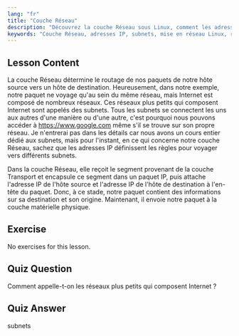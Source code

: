 ```yaml
---
lang: "fr"
title: "Couche Réseau"
description: "Découvrez la couche Réseau sous Linux, comment les adresses IP acheminent les paquets à travers les sous-réseaux, et son rôle dans la transmission de données. Commencez votre parcours de mise en réseau Linux !"
keywords: "Couche Réseau, adresses IP, subnets, mise en réseau Linux, routage de paquets, débutant, tutoriel, guide"
---
```


## Lesson Content

La couche Réseau détermine le routage de nos paquets de notre hôte source vers un hôte de destination. Heureusement, dans notre exemple, notre paquet ne voyage qu'au sein du même réseau, mais Internet est composé de nombreux réseaux. Ces réseaux plus petits qui composent Internet sont appelés des subnets. Tous les subnets se connectent les uns aux autres d'une manière ou d'une autre, c'est pourquoi nous pouvons accéder à <https://www.google.com> même s'il se trouve sur son propre réseau. Je n'entrerai pas dans les détails car nous avons un cours entier dédié aux subnets, mais pour l'instant, en ce qui concerne notre couche Réseau, sachez que les adresses IP définissent les règles pour voyager vers différents subnets.

Dans la couche Réseau, elle reçoit le segment provenant de la couche Transport et encapsule ce segment dans un paquet IP, puis attache l'adresse IP de l'hôte source et l'adresse IP de l'hôte de destination à l'en-tête du paquet. Donc, à ce stade, notre paquet contient des informations sur sa destination et son origine. Maintenant, il envoie notre paquet à la couche matérielle physique.

## Exercise

No exercises for this lesson.

## Quiz Question

Comment appelle-t-on les réseaux plus petits qui composent Internet ?

## Quiz Answer

subnets
